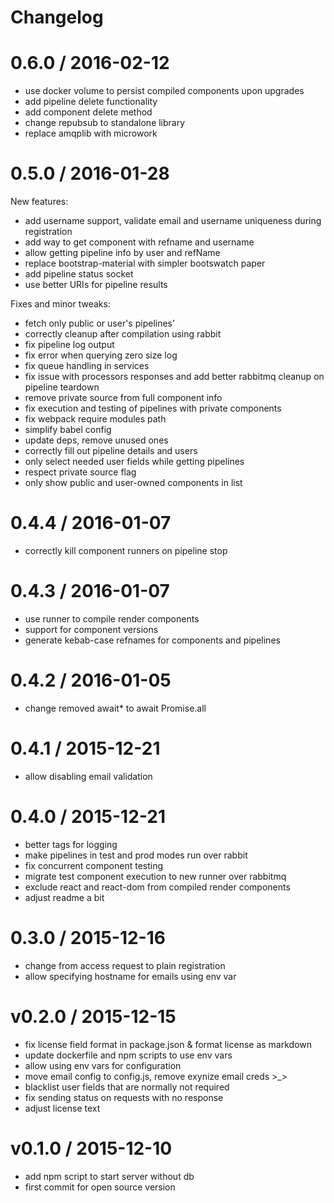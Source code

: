 # Changelog

0.6.0 / 2016-02-12
==================

  * use docker volume to persist compiled components upon upgrades
  * add pipeline delete functionality
  * add component delete method
  * change repubsub to standalone library
  * replace amqplib with microwork

0.5.0 / 2016-01-28
==================

New features:
  * add username support, validate email and username uniqueness during registration
  * add way to get component with refname and username
  * allow getting pipeline info by user and refName
  * replace bootstrap-material with simpler bootswatch paper
  * add pipeline status socket
  * use better URIs for pipeline results

Fixes and minor tweaks:
  * fetch only public or user's pipelines'
  * correctly cleanup after compilation using rabbit
  * fix pipeline log output
  * fix error when querying zero size log
  * fix queue handling in services
  * fix issue with processors responses and add better rabbitmq cleanup on pipeline teardown
  * remove private source from full component info
  * fix execution and testing of pipelines with private components
  * fix webpack require modules path
  * simplify babel config
  * update deps, remove unused ones
  * correctly fill out pipeline details and users
  * only select needed user fields while getting pipelines
  * respect private source flag
  * only show public and user-owned components in list

0.4.4 / 2016-01-07
==================

  * correctly kill component runners on pipeline stop

0.4.3 / 2016-01-07
==================

  * use runner to compile render components
  * support for component versions
  * generate kebab-case refnames for components and pipelines

0.4.2 / 2016-01-05
==================

  * change removed await* to await Promise.all

0.4.1 / 2015-12-21
==================

  * allow disabling email validation

0.4.0 / 2015-12-21
==================

  * better tags for logging
  * make pipelines in test and prod modes run over rabbit
  * fix concurrent component testing
  * migrate test component execution to new runner over rabbitmq
  * exclude react and react-dom from compiled render components
  * adjust readme a bit

0.3.0 / 2015-12-16
==================

  * change from access request to plain registration
  * allow specifying hostname for emails using env var

v0.2.0 / 2015-12-15
===================

  * fix license field format in package.json & format license as markdown
  * update dockerfile and npm scripts to use env vars
  * allow using env vars for configuration
  * move email config to config.js, remove exynize email creds >_>
  * blacklist user fields that are normally not required
  * fix sending status on requests with no response
  * adjust license text

v0.1.0 / 2015-12-10
===================

  * add npm script to start server without db
  * first commit for open source version
